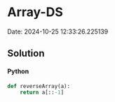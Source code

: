 # Array-DS

Date: 2024-10-25 12:33:26.225139

## Solution

#### Python
```python
def reverseArray(a):
    return a[::-1]
 ```